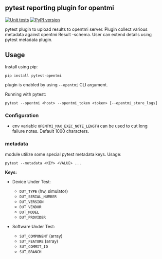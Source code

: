 ## pytest reporting plugin for opentmi

[![Unit tests](https://github.com/OpenTMI/pytest-opentmi/actions/workflows/build-test.yml/badge.svg)](https://github.com/OpenTMI/pytest-opentmi/actions/workflows/build-test.yml)
[![PyPI version](https://badge.fury.io/py/pytest-opentmi.svg)](https://badge.fury.io/py/pytest-opentmi)
<!-- [![Coverage Status](https://coveralls.io/repos/github/OpenTMI/pytest-opentmi/badge.svg)](https://coveralls.io/github/OpenTMI/pytest-opentmi) -->


pytest plugin to upload results to opentmi server.
Plugin collect various metadata against opentmi Result -schema.
User can extend details using pytest metadata plugin.

## Usage

Install using pip:

`pip install pytest-opentmi`

plugin is enabled by using `--opentmi` CLI argument.

Running with pytest:

`pytest --opentmi <host> --opentmi_token <token> [--opentmi_store_logs]`


### Configuration

* env variable `OPENTMI_MAX_EXEC_NOTE_LENGTH` can be used to cut long failure notes. Default 1000 characters.

### metadata

module utilize some special pytest metadata keys.
Usage:

`pytest --metadata <KEY> <VALUE> ...`

**Keys:**

* Device Under Test:
  * `DUT_TYPE`  (hw, simulator)
  * `DUT_SERIAL_NUMBER`
  * `DUT_VERSION`
  * `DUT_VENDOR`
  * `DUT_MODEL`
  * `DUT_PROVIDER`

* Software Under Test:
  * `SUT_COMPONENT` (array)
  * `SUT_FEATURE` (array)
  * `SUT_COMMIT_ID`
  * `SUT_BRANCH`
